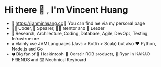 # Hi there 👋 , I'm Vincent Huang

- 💎 https://jianminhuang.cc 🙋 You can find me via my personal page
- 👨‍💻 Coder, 🎤 Speaker, 👨‍🏫 Mentor and 🚀 Leader
- 🧰 Research, Architecture, Coding, Database, Agile, DevOps, Testing, Infrastructure
- ♠️ Mainly use JVM Languages (Java > Kotlin > Scala) but also ❤️ Python, Node.js and Go
- 🍀 Big fan of 🍎 Hackintosh, 🌈 Corsair RGB products, 💞 Ryan in KAKAO FRIENDS and ⌨️ Mechnical Keyboard 
